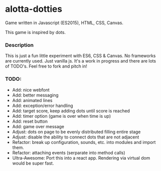 # alotta-dotties
Game written in Javascript (ES2015), HTML, CSS, Canvas.

This game is inspired by dots.

### Description
This is just a fun little experiment with ES6, CSS & Canvas.
No frameworks are currently used. Just vanilla js.
It's a work in progress and there are lots of TODO's.
Feel free to fork and pitch in!

### TODO:
- Add: nice webfont
- Add: better messaging
- Add: animated lines
- Add: exception/error handling
- Add: target score, keep adding dots until score is reached
- Add: timer option (game is over when time is up)
- Add: reset button
- Add: game over message
- Adjust: dots on page to be evenly distributed filling entire stage
- Adjust: disable the ability to connect dots that are not adjacent
- Refactor: break up configuration, sounds, etc. into modules and import them.
- Refactor: attaching events (serparate into method calls)
- Ultra-Awesome: Port this into a react app. Rendering via virtual dom would be super fast.

 
